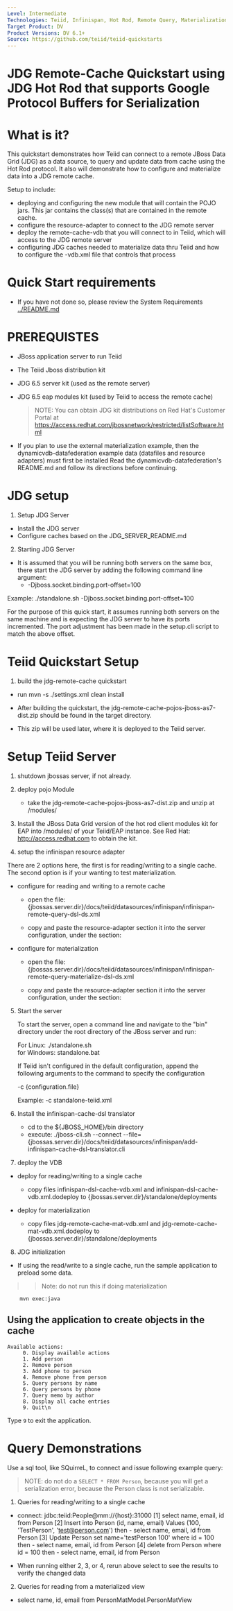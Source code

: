 ```yaml
---
Level: Intermediate
Technologies: Teiid, Infinispan, Hot Rod, Remote Query, Materialization
Target Product: DV
Product Versions: DV 6.1+
Source: https://github.com/teiid/teiid-quickstarts
---
```


JDG Remote-Cache Quickstart using JDG Hot Rod that supports Google Protocol Buffers for Serialization
================================

# What is it?

This quickstart demonstrates how Teiid can connect to a remote JBoss Data Grid (JDG) as a data source, to query and update data from cache using the Hot Rod protocol. 
It also will demonstrate how to configure and materialize data into a JDG remote cache.


Setup to include:
-  deploying and configuring the new module that will contain the POJO jars.  This jar contains the class(s) that are contained in the remote cache.
-  configure the resource-adapter to connect to the JDG remote server
-  deploy the remote-cache-vdb that you will connect to in Teiid, which will access to the JDG remote server
-  configuring JDG caches needed to materialize data thru Teiid and how to configure the -vdb.xml file that controls that process

# Quick Start requirements

-  If you have not done so, please review the System Requirements [../README.md](../README.md) 


# PREREQUISTES

* JBoss application server to run Teiid
* The Teiid Jboss distribution kit
* JDG 6.5 server kit (used as the remote server)
* JDG 6.5 eap modules kit (used by Teiid to access the remote cache)
	> NOTE: You can obtain JDG kit distributions on Red Hat's Customer Portal at https://access.redhat.com/jbossnetwork/restricted/listSoftware.html


* If you plan to use the external materialization example, then the dynamicvdb-datafederation example data (datafiles and resource adapters) must first be installed
  Read the dynamicvdb-datafederation's README.md and follow its directions before continuing.


# JDG setup

1.  Setup JDG Server
	
-  Install the JDG server
-  Configure caches based on the JDG_SERVER_README.md


2.  Starting JDG Server

-  It is assumed that you will be running both servers on the same box, there start the JDG server by adding the following command line argument:
	*  -Djboss.socket.binding.port-offset=100

Example:   ./standalone.sh -Djboss.socket.binding.port-offset=100

For the purpose of this quick start, it assumes running both servers on the same machine and is expecting the JDG server to have its ports incremented.  The
port adjustment has been made in the setup.cli script to match the above offset.


# Teiid Quickstart Setup

1.  build the jdg-remote-cache quickstart

-  run  mvn -s ./settings.xml clean install

-  After building the quickstart, the jdg-remote-cache-pojos-jboss-as7-dist.zip should be found in the target directory.
-  This zip will be used later, where it is deployed to the Teiid server.


# Setup Teiid Server

1. shutdown jbossas server, if not already.

2. deploy pojo Module  
	-	take the jdg-remote-cache-pojos-jboss-as7-dist.zip and unzip at <jbossas-dir>/modules/

3. Install the JBoss Data Grid version of the hot rod client modules kit for EAP into <jbossas-dir>/modules/ of your Teiid/EAP instance.
   See Red Hat:   http://access.redhat.com  to obtain the kit.


4. setup the infinispan resource adapter 

There are 2 options here, the first is for reading/writing to a single cache.   The second option is if your wanting to test materialization.

*  configure for reading and writing to a remote cache
	-	open the file: {jbossas.server.dir}/docs/teiid/datasources/infinispan/infinispan-remote-query-dsl-ds.xml
	-	copy and paste the resource-adapter section it into the server configuration, under the section:

        <subsystem xmlns="urn:jboss:domain:resource-adapters:1.1">
            <resource-adapters>

            
*  configure for materialization
	-	open the file: {jbossas.server.dir}/docs/teiid/datasources/infinispan/infinispan-remote-query-materialize-dsl-ds.xml
	-	copy and paste the resource-adapter section it into the server configuration, under the section:

        <subsystem xmlns="urn:jboss:domain:resource-adapters:1.1">
            <resource-adapters>



5. Start the server

	To start the server, open a command line and navigate to the "bin" directory under the root directory of the JBoss server and run:
	
	For Linux:   ./standalone.sh	
	for Windows: standalone.bat

	If Teiid isn't configured in the default configuration, append the following arguments to the command to specify the configuration
		
	-c {configuration.file}  
	
	Example: -c standalone-teiid.xml 


6. Install the infinispan-cache-dsl translator

	-	cd to the ${JBOSS_HOME}/bin directory
	-	execute:  ./jboss-cli.sh --connect --file={jbossas.server.dir}/docs/teiid/datasources/infinispan/add-infinispan-cache-dsl-translator.cli 
	
	
7. deploy the VDB

*  deploy for reading/writing to a single cache
	- copy files infinispan-dsl-cache-vdb.xml and infinispan-dsl-cache-vdb.xml.dodeploy to {jbossas.server.dir}/standalone/deployments	

*  deploy for materialization
	- copy files jdg-remote-cache-mat-vdb.xml and jdg-remote-cache-mat-vdb.xml.dodeploy to {jbossas.server.dir}/standalone/deployments	


8.  JDG initialization

*  If using the read/write to a single cache, run the sample application to preload some data.

>> Note:  do not run this if doing materialization

        mvn exec:java
 
Using the application to create objects in the cache
---------------------

    Available actions:
         0. Display available actions
         1. Add person
         2. Remove person
         3. Add phone to person
         4. Remove phone from person
         5. Query persons by name
         6. Query persons by phone
         7. Query memo by author
         8. Display all cache entries
         9. Quit\n

        
Type `9` to exit the application.


# Query Demonstrations

Use a sql tool, like SQuirreL, to connect and issue following example query:

> NOTE:  do not do a `SELECT * FROM Person`, because you will get a serialization error, because the Person class is not serializable.

1.  Queries for reading/writing to a single cache

-  connect:  jdbc:teiid:People@mm://{host}:31000
[1]  select name, email, id from Person
[2]  Insert into Person (id, name, email) Values (100, 'TestPerson', 'test@person.com')
then - select name, email, id from Person
[3]  Update Person set name='testPerson 100' where id = 100
then - select name, email, id from Person
[4]  delete from Person where id = 100
then - select name, email, id from Person

* When running either 2, 3, or 4, rerun above select to see the results to 
verify the changed data


2.  Queries for reading from a materialized view

*  select name, id, email from PersonMatModel.PersonMatView

       

